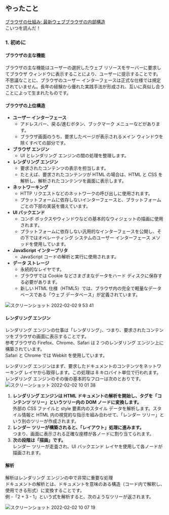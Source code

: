 ## やったこと
[ブラウザの仕組み: 最新ウェブブラウザの内部構造](https://www.html5rocks.com/ja/tutorials/internals/howbrowserswork/#Parsing_general)  
こいつを読んだ！  

### 1. 初めに
#### ブラウザの主な機能
ブラウザの主な機能はユーザーの選択したウェブ リソースをサーバーに要求してブラウザ ウィンドウに表示することにより、ユーザーに提示することです。  
不思議なことに、ブラウザのユーザー インターフェースは正式な仕様では規定されていません。長年の経験から優れた実践手法が形成され、互いに真似し合うことによって生まれたものです。  

#### ブラウザの上位構造
- **ユーザー インターフェース**
  - アドレスバー、戻る/進むボタン、ブックマーク メニューなどがあります。
  - ブラウザ画面のうち、要求したページが表示されるメイン ウィンドウを除くすべての部分です。
- **ブラウザ エンジン**
  - UI とレンダリング エンジンの間の処理を整理します。
- **レンダリング エンジン**
  - 要求されたコンテンツの表示を担当します。
  - たとえば、要求されたコンテンツが HTML の場合は、HTML と CSS を解析し、解析されたコンテンツを画面に表示します。
- **ネットワーキング**
  - HTTP リクエストなどのネットワークの呼び出しに使用されます。
  - プラットフォームに依存しないインターフェースと、プラットフォームごとの下部の実装を備えています。
- **UI バックエンド**
  - コンボ ボックスやウィンドウなどの基本的なウィジェットの描画に使用されます。
  - プラットフォームに依存しない汎用的なインターフェースを公開し、その下ではオペレーティング システムのユーザー インターフェース メソッドを使用しています。
- **JavaScript インタープリタ**
  - JavaScript コードの解析と実行に使用されます。
- **データ ストレージ**
  - 永続的なレイヤです。
  - ブラウザでは Cookie などさまざまなデータをハード ディスクに保存する必要があります。
  - 新しい HTML 仕様（HTML5）では、ブラウザ内の完全で軽量なデータベースである「ウェブ データベース」が定義されています。
 
 ![スクリーンショット 2022-02-02 9 53 41](https://user-images.githubusercontent.com/78260526/152076073-58097154-55b3-483a-bb9f-ce7c3ae1bc93.png)  
 
 #### レンダリング エンジン
レンダリング エンジンの仕事は「レンダリング」、つまり、要求されたコンテンツをブラウザの画面に表示することです。  
参考ブラウザの Firefox、Chrome、Safari は 2 つのレンダリング エンジン上に構築されています。  
Safari と Chrome では Webkit を使用しています。  

レンダリング エンジンはまず、要求したドキュメントのコンテンツをネットワーキング レイヤから取得します。この処理は 8 キロバイト単位で行われます。  
レンダリング エンジンのその後の基本的なフローは次のとおりです。  
![スクリーンショット 2022-02-02 10 01 38](https://user-images.githubusercontent.com/78260526/152076819-dec8ad89-5096-4cf9-b27b-3e13a8e37f53.png)  

1. **レンダリング エンジンは HTML ドキュメントの解析を開始し、タグを「コンテンツ ツリー」というツリー内の DOM ノードに変換します。**  
  外部の CSS ファイルと style 要素内のスタイル データを解析します。スタイル情報と HTML 内の視覚的な指示を組み合わせて、「レンダー ツリー」という別のツリーが作成されます。  
2. **レンダー ツリーが構築されると、「レイアウト」処理に進みます。**  
  つまり、画面に表示される正確な座標が各ノードに割り当てられます。  
3. **次の段階は「描画」です。**  
  レンダー ツリーが走査され、UI バックエンド レイヤを使用して各ノードが描画されます。  

#### 解析
解析はレンダリング エンジンの中で非常に重要な処理  
ドキュメントの解析とは、ドキュメントを意味のある構造（コード内で解釈し、使用できる形式）に変換することです。  
例 -「2 + 3 - 1」という式を解析すると、次のようなツリーが返されます。   
  
![スクリーンショット 2022-02-02 10 07 19](https://user-images.githubusercontent.com/78260526/152077290-cfdd6d8f-59d4-42ac-b39d-839a25204426.png)  


 
 
 
 
 
 
 
 
 
